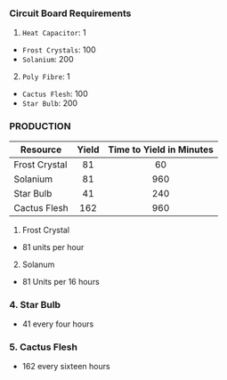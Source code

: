 ### Circuit Board Requirements
1. `Heat Capacitor`: 1
- `Frost Crystals`: 100
- `Solanium`: 200
2. `Poly Fibre`: 1
- `Cactus Flesh`: 100 
- `Star Bulb`: 200

### PRODUCTION

|Resource | Yield | Time to Yield in Minutes
|-------------|:-------------:|:-------:|
|Frost Crystal|81|60|
|Solanium|81|960|
|Star Bulb|41|240|
|Cactus Flesh|162|960|


1. Frost Crystal

- 81 units per hour
2. Solanum

- 81 Units per 16 hours

### 4. Star Bulb

- 41 every four hours

### 5. Cactus Flesh

- 162 every sixteen hours
